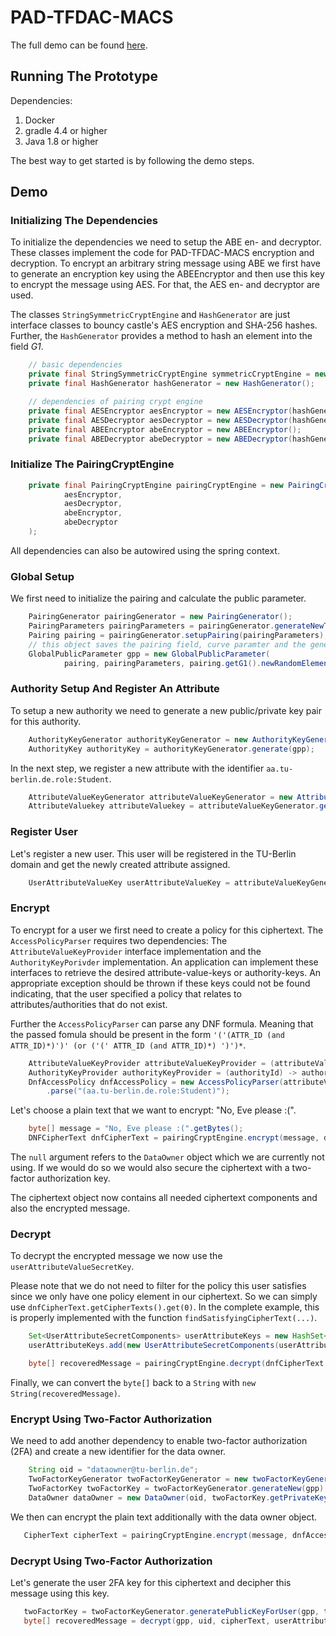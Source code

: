 # PAD-TFDAC-MACS

The full demo can be found [here](./crypto/src/test/java/de/tuberlin/tfdacmacs/crypto/pairing/TFDACMACSDemo.java).

## Running The Prototype

Dependencies:

1. Docker
2. gradle 4.4 or higher
3. Java 1.8 or higher

The best way to get started is by following the demo steps. 

## Demo

### Initializing The Dependencies

To initialize the dependencies we need to setup the ABE en- and decryptor. These classes implement the code for PAD-TFDAC-MACS encryption and
decryption. To encrypt an arbitrary string message using ABE we first have to generate an encryption key using the ABEEncryptor and then use this key to encrypt the message using AES. For that, the AES en- and decryptor are used. 

The classes `StringSymmetricCryptEngine` and `HashGenerator` are just interface classes to bouncy castle's AES encryption and SHA-256 hashes. Further, the `HashGenerator` provides a method to hash an element into the field *G1*. 

```java
    // basic dependencies
    private final StringSymmetricCryptEngine symmetricCryptEngine = new StringSymmetricCryptEngine();
    private final HashGenerator hashGenerator = new HashGenerator();

    // dependencies of pairing crypt engine
    private final AESEncryptor aesEncryptor = new AESEncryptor(hashGenerator, symmetricCryptEngine);
    private final AESDecryptor aesDecryptor = new AESDecryptor(hashGenerator, symmetricCryptEngine);
    private final ABEEncryptor abeEncryptor = new ABEEncryptor();
    private final ABEDecryptor abeDecryptor = new ABEDecryptor(hashGenerator);
```

### Initialize The PairingCryptEngine

```java
    private final PairingCryptEngine pairingCryptEngine = new PairingCryptEngine(
            aesEncryptor,
            aesDecryptor,
            abeEncryptor,
            abeDecryptor
    );
```

All dependencies can also be autowired using the spring context. 

### Global Setup

We first need to initialize the pairing and calculate the public parameter. 

```java
    PairingGenerator pairingGenerator = new PairingGenerator();
    PairingParameters pairingParameters = pairingGenerator.generateNewTypeACurveParameter();
    Pairing pairing = pairingGenerator.setupPairing(pairingParameters);
    // this object saves the pairing field, curve paramter and the generator object g
    GlobalPublicParameter gpp = new GlobalPublicParameter(
            pairing, pairingParameters, pairing.getG1().newRandomElement().getImmutable(), null);
```

### Authority Setup And Register An Attribute

To setup a new authority we need to generate a new public/private key pair for this authority. 

```java
    AuthorityKeyGenerator authorityKeyGenerator = new AuthorityKeyGenerator();
    AuthorityKey authorityKey = authorityKeyGenerator.generate(gpp);
```

In the next step, we register a new attribute with the identifier `aa.tu-berlin.de.role:Student`.

```java
    AttributeValueKeyGenerator attributeValueKeyGenerator = new AttributeValueKeyGenerator(hashGenerator);
    AttributeValuekey attributeValuekey = attributeValueKeyGenerator.generateNew(gpp, "aa.tu-berlin.de.role:Student");
```

### Register User

Let's register a new user. This user will be registered in the TU-Berlin domain and get the newly
created attribute assigned. 

```java
    UserAttributeValueKey userAttributeValueKey = attributeValueKeyGenerator.generateUserKey(gpp, "genesisUser@tu-berlin.de", authorityKey.getPrivateKey(), attributeValueKey.getPrivateKey());
```

### Encrypt

To encrypt for a user we first need to create a policy for this ciphertext. 
The `AccessPolicyParser` requires two dependencies: The `AttributeValueKeyProvider` interface implementation 
and the `AuthorityKeyPorivder` implementation. An application can implement these interfaces to retrieve the desired attribute-value-keys or authority-keys. An appropriate exception should be thrown if these keys could not be found
indicating, that the user specified a policy that relates to attributes/authorities that do not exist. 

Further the `AccessPolicyParser` can parse any DNF formula. Meaning that the passed fomula should be present in 
the form `'('(ATTR_ID (and ATTR_ID)*)')' (or ('(' ATTR_ID (and ATTR_ID)*) ')')*`. 

```java
    AttributeValueKeyProvider attributeValueKeyProvider = (attributeValueId) -> attributeValueKey.getPublicKey();
    AuthorityKeyProvider authorityKeyProvider = (authorityId) -> authorityKey.getPublicKey();
    DnfAccessPolicy dnfAccessPolicy = new AccessPolicyParser(attributeValueKeyProvider, authorityKeyProvider)
        .parse("(aa.tu-berlin.de.role:Student)");
```

Let's choose a plain text that we want to encrypt: "No, Eve please :(". 

```java
    byte[] message = "No, Eve please :(".getBytes();
    DNFCipherText dnfCipherText = pairingCryptEngine.encrypt(message, dnfAccessPolicy, gpp, null);
```

The `null` argument refers to the `DataOwner` object which we are currently not using. If we would do so we would also secure the ciphertext with a two-factor authorization key. 

The ciphertext object now contains all needed ciphertext components and also the encrypted message.

### Decrypt

To decrypt the encrypted message we now use the `userAttributeValueSecretKey`. 

Please note that we do not need to filter for the policy this user satisfies since we only have one policy element in our ciphertext. So we can simply use `dnfCipherText.getCipherTexts().get(0)`. In the complete example, this is properly implemented with the function `findSatisfyingCipherText(...)`. 

```java
    Set<UserAttributeSecretComponents> userAttributeKeys = new HashSet<>();
    userAttributeKeys.add(new UserAttributeSecretComponents(userAttributeValueKey, attributeValueKey.getPublicKey(), aid));

    byte[] recoveredMessage = pairingCryptEngine.decrypt(dnfCipherText.getFile().getData(), dnfCipherText.getCipherTexts().get(0), gpp, uid, userAttributeKeys, null);
```

Finally, we can convert the `byte[]` back to a `String` with `new String(recoveredMessage)`. 


### Encrypt Using Two-Factor Authorization

We need to add another dependency to enable two-factor authorization (2FA) and create a new identifier for the data owner. 

```java
    String oid = "dataowner@tu-berlin.de";
    TwoFactorKeyGenerator twoFactorKeyGenerator = new twoFactorKeyGenerator(hashGenerator);
    TwoFactorKey twoFactorKey = twoFactorKeyGenerator.generateNew(gpp);
    DataOwner dataOwner = new DataOwner(oid, twoFactorKey.getPrivateKey());
```

We then can encrypt the plain text additionally with the data owner object. 

```java
   CipherText cipherText = pairingCryptEngine.encrypt(message, dnfAccessPolicy, gpp, dataOwner);
```


### Decrypt Using Two-Factor Authorization

Let's generate the user 2FA key for this ciphertext and decipher this message using this key. 

```java
   twoFactorKey = twoFactorKeyGenerator.generatePublicKeyForUser(gpp, twoFactorKey, uid);
   byte[] recoveredMessage = decrypt(gpp, uid, cipherText, userAttributeKeys, twoFactorKey.getPublicKeyOfUser(uid));
```








